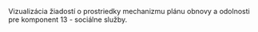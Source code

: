 Vizualizácia žiadostí o prostriedky mechanizmu plánu obnovy a odolnosti pre komponent 13 - sociálne služby.
